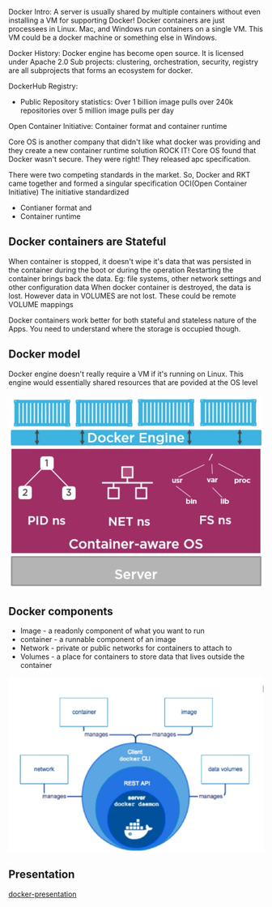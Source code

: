 Docker Intro:
A server is usually shared by multiple containers without even installing a VM for supporting Docker! Docker containers are just processees in Linux. Mac, and Windows run containers on a single VM. This VM could be a docker machine or something else in Windows.

Docker History:
Docker engine has become open source. It is licensed under Apache 2.0
Sub projects: clustering, orchestration, security, registry are all subprojects that forms an ecosystem for docker.

DockerHub Registry: 

- Public Repository statistics:
  Over 1 billion image pulls
  over 240k repositories
  over 5 million image pulls per day

Open Container Initiative:
Container format and container runtime

Core OS is another company that didn't like what docker was providing and they create a new container runtime solution ROCK IT! Core OS found that Docker wasn't secure. They were right!
They released apc specification. 

There were two competing standards in the market. So, Docker and RKT came together and formed a singular specification OCI(Open Container Initiative)
The initiative standardized
- Contianer format and
- Container runtime


## Docker containers are Stateful
When container is stopped, it doesn't wipe it's data that was persisted in the container during the boot or during the operation
Restarting the container brings back the data. Eg: file systems, other network settings and other configuration data
When docker container is destroyed, the data is lost. However data in VOLUMES are not lost. These could be remote VOLUME mappings

Docker containers work better for both stateful and stateless nature of the Apps. You need to understand where the storage is occupied though. 

## Docker model
Docker engine doesn't really require a VM if it's running on Linux. This engine would essentially shared resources that 
are povided at the OS level

![Alt text](./docker-container-os-resources.png) 

## Docker components
- Image - a readonly component of what you want to run
- container - a runnable component of an image
- Network - private or public networks for containers to attach to
- Volumes - a place for containers to store data that lives outside the container

![Alt text](./01-docker-components.png)

## Presentation

[docker-presentation](./01-docker.pptx) 